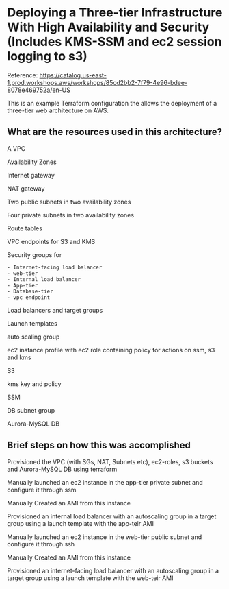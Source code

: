 # Deploying a Three-tier Infrastructure With High Availability and Security (Includes KMS-SSM and ec2 session logging to s3)

Reference: https://catalog.us-east-1.prod.workshops.aws/workshops/85cd2bb2-7f79-4e96-bdee-8078e469752a/en-US

This is an example Terraform configuration the allows the deployment of a three-tier web architecture on AWS.

## What are the resources used in this architecture?

A VPC

Availability Zones

Internet gateway

NAT gateway

Two public subnets in two availability zones

Four private subnets in two availability zones

Route tables

VPC endpoints for S3 and KMS

Security groups for 

	- Internet-facing load balancer
	- web-tier
	- Internal load balancer
	- App-tier
	- Database-tier
	- vpc endpoint

Load balancers and target groups

Launch templates

auto scaling group

ec2 instance profile with ec2 role containing policy for actions on ssm, s3 and kms 

S3

kms key and policy

SSM

DB subnet group

Aurora-MySQL DB

## Brief steps on how this was accomplished

Provisioned the VPC (with SGs, NAT, Subnets etc), ec2-roles, s3 buckets and Aurora-MySQL DB using terraform

Manually launched an ec2 instance in the app-tier private subnet and configure it through ssm

Manually Created an AMI from this instance

Provisioned an internal load balancer with an autoscaling group in a target group using a launch template with the app-teir AMI

Manually launched an ec2 instance in the web-tier public subnet and configure it through ssh

Manually Created an AMI from this instance

Provisioned an internet-facing load balancer with an autoscaling group in a target group using a launch template with the web-teir AMI






